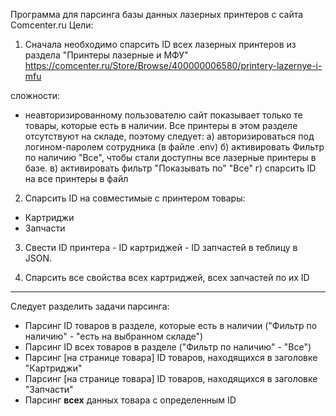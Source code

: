 Программа для парсинга базы данных лазерных принтеров с сайта Comcenter.ru
Цели:
1. Сначала необходимо спарсить ID всех лазерных принтеров из раздела "Принтеры лазерные и МФУ"
https://comcenter.ru/Store/Browse/400000006580/printery-lazernye-i-mfu

сложности:
- неавторизированному пользователю сайт показывает только те товары, которые есть в наличии. Все принтеры в этом разделе отсутствуют на складе, поэтому следует:
а) авторизироваться под логином-паролем сотрудника (в файле .env)
б) активировать Фильтр по наличию "Все", чтобы стали доступны все лазерные принтеры в базе.
в) активировать фильтр "Показывать по" "Все"
г) спарсить ID на все принтеры в файл 

2. Спарсить ID на совместимые с принтером товары:
- Картриджи
- Запчасти 

3. Свести ID принтера - ID картриджей - ID запчастей в теблицу в JSON.

4. Спарсить все свойства всех картриджей, всех запчастей по их ID

---
Следует разделить задачи парсинга:
- Парсинг ID товаров в разделе, которые есть в наличии ("Фильтр по наличию" - "есть на выбранном складе")
- Парсинг ID всех товаров в разделе ("Фильтр по наличию" - "Все")
- Парсинг [на странице товара] ID товаров, находящихся в заголовке "Картриджи" 
- Парсинг [на странице товара] ID товаров, находящихся в заголовке "Запчасти" 
- Парсинг **всех** данных товара c определенным ID